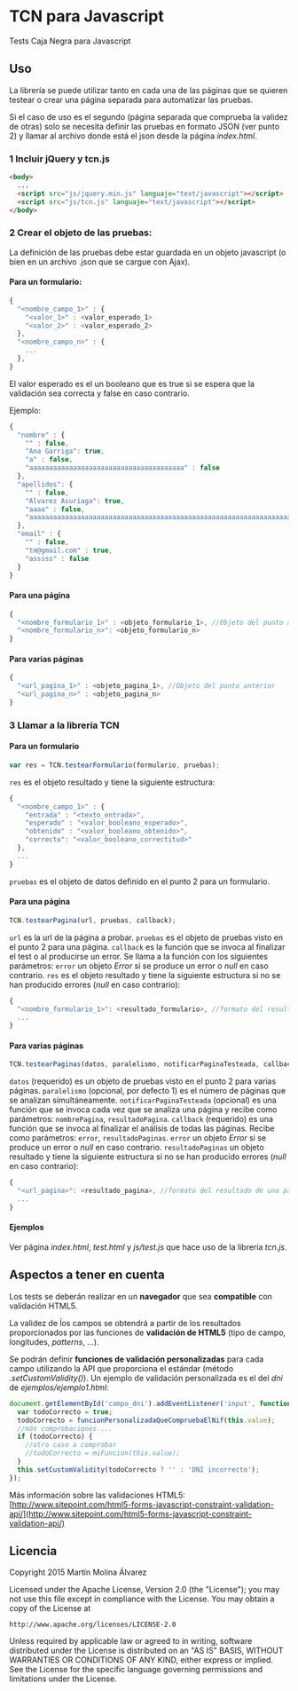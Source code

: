 # TCN para Javascript
Tests Caja Negra para Javascript

## Uso
La librería se puede utilizar tanto en cada una de las páginas que se quieren testear o crear una página separada para automatizar las pruebas.

Si el caso de uso es el segundo (página separada que comprueba la validez de otras) solo se necesita definir las pruebas en formato JSON (ver punto 2) y llamar al archivo donde está el json desde la página *index.html*.

### 1 Incluir jQuery y tcn.js
```html
<body>
  ...
  <script src="js/jquery.min.js" languaje="text/javascript"></script>
  <script src="js/tcn.js" languaje="text/javascript"></script>
</body>  
```

### 2 Crear el objeto de las pruebas:
La definición de las pruebas debe estar guardada en un objeto javascript (o bien en un archivo .json que se cargue con Ajax).

#### Para un formulario:
```javascript
{
  "<nombre_campo_1>" : {
    "<valor_1>" : <valor_esperado_1>
    "<valor_2>" : <valor_esperado_2>
  },
  "<nombre_campo_n>" : {
    ...
  },
}
```

El valor esperado es el un booleano que es true si se espera que la validación sea correcta y false en caso contrario.

Ejemplo:
```javascript
{
  "nombre" : {
    "" : false,
    "Ana Garriga": true,
    "a" : false,
    "aaaaaaaaaaaaaaaaaaaaaaaaaaaaaaaaaaaaaaa" : false
  },
  "apellidos": {
    "" : false,
    "Alvarez Asuriaga": true,
    "aaaa" : false,
    "aaaaaaaaaaaaaaaaaaaaaaaaaaaaaaaaaaaaaaaaaaaaaaaaaaaaaaaaaaaaaaaaaaaaaaaaaaaaaa" : false
  },
  "email" : {
    "" : false,
    "tm@gmail.com" : true,
    "asssss" : false
  }
}
```
#### Para una página
```javascript
{
  "<nombre_formulario_1>" : <objeto_formulario_1>, //Objeto del punto anterior
  "<nombre_formulario_n>": <objeto_formulario_n>
}
```

#### Para varias páginas
```javascript
{
  "<url_pagina_1>" : <objeto_pagina_1>, //Objeto del punto anterior
  "<url_pagina_n>" : <objeto_pagina_n>
}
```

### 3 Llamar a la librería TCN
#### Para un formulario
```javascript
var res = TCN.testearFormulario(formulario, pruebas);
```
`res` es el objeto resultado y tiene la siguiente estructura:
```javascript
{
  "<nombre_campo_1>" : {
    "entrada" : "<texto_entrada>",
    "esperado" : "<valor_booleano_esperado>",
    "obtenido" : "<valor_booleano_obtenido>",
    "correcto": "<valor_booleano_correctitud>"
  },
  ...
}
```

`pruebas` es el objeto de datos definido en el punto 2 para un formulario.

#### Para una página
```javascript
TCN.testearPagina(url, pruebas, callback);
```
`url` es la url de la página a probar.
`pruebas` es el objeto de pruebas visto en el punto 2 para una página.
`callback` es la función que se invoca al finalizar el test o al producirse un error. Se llama a la función con los siguientes parámetros:
`error` un objeto *Error* si se produce un error o *null* en caso contrario.
`res` es el objeto resultado y tiene la siguiente estructura si no se han producido errores (*null* en caso contrario):
```javascript
{
  "<nombre_formulario_1>": <resultado_formulario>, //formato del resultado del punto anterior
  ...
}
```
#### Para varias páginas
```javascript
TCN.testearPaginas(datos, paralelismo, notificarPaginaTesteada, callback);
```

`datos` (requerido) es un objeto de pruebas visto en el punto 2 para varias páginas.
`paralelismo` (opcional, por defecto 1) es el número de páginas que se analizan simultáneamente.
`notificarPaginaTesteada` (opcional) es una función que se invoca cada vez que se analiza una página y recibe como parámetros: `nombrePagina`, `resultadoPagina`.
`callback` (requerido) es una función que se invoca al finalizar el análisis de todas las páginas. Recibe como parámetros: `error`, `resultadoPaginas`.
`error` un objeto *Error* si se produce un error o *null* en caso contrario.
`resultadoPaginas` un objeto resultado y tiene la siguiente estructura si no se han producido errores (*null* en caso contrario):
```javascript
{
  "<url_pagina>": <resultado_pagina>, //formato del resultado de una página
  ...
}
```

#### Ejemplos
Ver página *index.html*, *test.html* y *js/test.js* que hace uso de la librería *tcn.js*.

## Aspectos a tener en cuenta
Los tests se deberán realizar en un **navegador** que sea **compatible** con validación HTML5.

La validez de ĺos campos se obtendrá a partir de los resultados proporcionados por las funciones de **validación de HTML5** (tipo de campo, longitudes, *patterns*, ...).

Se podrán definir **funciones de validación personalizadas** para  cada campo utilizando la API que proporciona el estándar (método *.setCustomValidity()*). Un ejemplo de validación personalizada es el del *dni* de *ejemplos/ejemplo1.html*:
```javascript
document.getElementById('campo_dni').addEventListener('input', function validarCampoDNI() {
  var todoCorrecto = true;
  todoCorrecto = funcionPersonalizadaQueCompruebaElNif(this.value);
  //más comprobaciones ...
  if (todoCorrecto) {
    //otro caso a comprobar
    //todoCorrecto = miFuncion(this.value);
  }
  this.setCustomValidity(todoCorrecto ? '' : 'DNI incorrecto');
});
```

Más información sobre las validaciones HTML5: [http://www.sitepoint.com/html5-forms-javascript-constraint-validation-api/](http://www.sitepoint.com/html5-forms-javascript-constraint-validation-api/)

## Licencia
Copyright 2015 Martín Molina Álvarez

Licensed under the Apache License, Version 2.0 (the "License");
you may not use this file except in compliance with the License.
You may obtain a copy of the License at

    http://www.apache.org/licenses/LICENSE-2.0

Unless required by applicable law or agreed to in writing, software
distributed under the License is distributed on an "AS IS" BASIS,
WITHOUT WARRANTIES OR CONDITIONS OF ANY KIND, either express or implied.
See the License for the specific language governing permissions and
limitations under the License.
